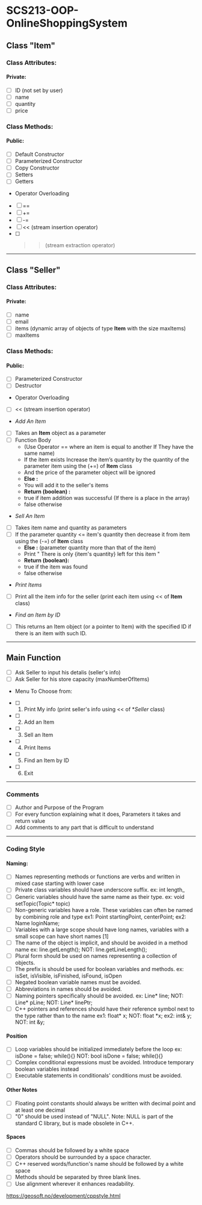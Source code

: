 # SCS213-OOP-OnlineShoppingSystem
## Class "Item"
### Class Attributes:
#### Private:
- [ ] ID (not set by user)
- [ ] name
- [ ] quantity
- [ ] price

### Class Methods:
#### Public:
- [ ] Default Constructor
- [ ] Parameterized Constructor
- [ ] Copy Constructor
- [ ] Setters
- [ ] Getters
- Operator Overloading
- [ ] ==
- [ ] +=
- [ ] -=
- [ ] << (stream insertion operator)
- [ ] >> (stream extraction operator)

---
## Class "Seller"
### Class Attributes:
#### Private:
- [ ] name
- [ ] email
- [ ] items (dynamic array of objects of type **Item** with the size maxItems)
- [ ] maxItems
### Class Methods:
#### Public:
- [ ] Parameterized Constructor
- [ ] Destructor
- Operator Overloading
- [ ] << (stream insertion operator)
- *Add An Item*
- [ ] Takes an **Item** object as a parameter
- [ ] Function Body
  - (Use Operator == where an item is equal to another If They have the same name)
  - If the item exists Increase the item’s quantity by the quantity of the parameter item using the (+=) of **Item** class
  - And the price of the parameter object will be ignored
  - **Else :**
  - You will add it to the seller's items
  - **Return (boolean) :**
  - true if item addition was successful (If there is a place in the array)
  - false otherwise

- *Sell An Item*
- [ ] Takes item name and quantity as parameters
- [ ] If the parameter quantity <= item's quantity then decrease it from item using the (-=) of **Item** class
  - **Else :** (parameter quantity more than that of the item)
  - Print " There is only {item's quantity} left for this item "
  - **Return (boolean):**
  - true if the item was found
  - false otherwise
  
- *Print Items*
- [ ] Print all the item info for the seller (print each item using << of **Item** class)

- *Find an Item by ID*
- [ ] This returns an Item object (or a pointer to Item) with the specified ID if there is an item with such ID. 

---

## Main Function
- [ ] Ask Seller to input his detalis (seller's info)
- [ ] Ask Seller for his store capacity (maxNumberOfItems)
-  Menu To Choose from:
- [ ] 1) Print My info (print seller's info using << of **Seller* class)
- [ ] 2) Add an Item
- [ ] 3) Sell an Item
- [ ] 4) Print Items
- [ ] 5) Find an Item by ID
- [ ] 6) Exit



---
### Comments
- [ ] Author and Purpose of the Program
- [ ] For every function explaining what it does, Parameters it takes and return value
- [ ] Add comments to any part that is difficult to understand

---
### Coding Style
#### Naming:
- [ ] Names representing methods or functions are verbs and written in mixed case starting with lower case
- [ ] Private class variables should have underscore suffix. ex: int length_
- [ ] Generic variables should have the same name as their type. ex: void setTopic(Topic* topic)
- [ ] Non-generic variables have a role. These variables can often be named by combining role and type ex1: Point  startingPoint, centerPoint; ex2: Name   loginName;
- [ ] Variables with a large scope should have long names, variables with a small scope can have short names [1]
- [ ] The name of the object is implicit, and should be avoided in a method name  ex: line.getLength();   NOT: line.getLineLength();
- [ ] Plural form should be used on names representing a collection of objects.
- [ ] The prefix is should be used for boolean variables and methods. ex: isSet, isVisible, isFinished, isFound, isOpen
- [ ] Negated boolean variable names must be avoided.
- [ ] Abbreviations in names should be avoided.
- [ ] Naming pointers specifically should be avoided. ex: Line* line;   NOT: Line* pLine; NOT: Line* linePtr;
- [ ] C++ pointers and references should have their reference symbol next to the type rather than to the name ex1: float* x;  NOT: float *x;  ex2:  int& y;   NOT: int &y;
#### Position
- [ ] Loop variables should be initialized immediately before the loop ex: isDone = false; while(){}  NOT: bool isDone = false; while(){}
- [ ] Complex conditional expressions must be avoided. Introduce temporary boolean variables instead
- [ ] Executable statements in conditionals' conditions must be avoided.
#### Other Notes
- [ ] Floating point constants should always be written with decimal point and at least one decimal
- [ ] "0" should be used instead of "NULL". Note: NULL is part of the standard C library, but is made obsolete in C++.
#### Spaces
- [ ] Commas should be followed by a white space
- [ ] Operators should be surrounded by a space character.
- [ ] C++ reserved words/function's name should be followed by a white space
- [ ] Methods should be separated by three blank lines.
- [ ] Use alignment wherever it enhances readability.

https://geosoft.no/development/cppstyle.html
